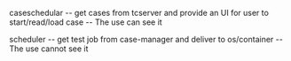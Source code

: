 caseschedular -- get cases from tcserver and provide an UI for user to start/read/load case
  -- The use can see it

scheduler -- get test job from case-manager and deliver to os/container 
  -- The use cannot see it
